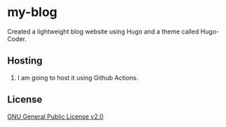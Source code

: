 # my-blog

Created a lightweight blog website using Hugo and a theme called Hugo-Coder.

## Hosting

1. I am going to host it using Github Actions.

## License

[GNU General Public License v2.0](https://choosealicense.com/licenses/gpl-2.0/)
